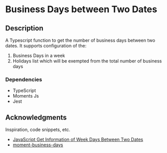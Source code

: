 # Business Days between Two Dates

## Description

A Typescript function to get the number of business days between two dates. It supports configuration of the:
1. Business Days in a week
2. Holidays list which will be exempted from the total number of business days

### Dependencies

* TypeScript
* Moments Js
* Jest

## Acknowledgments

Inspiration, code snippets, etc.
* [JavaScript Get Information of Week Days Between Two Dates](https://www.techighness.com/post/javascript-get-information-of-week-days-between-two-dates/)
* [moment-business-days](https://www.npmjs.com/package/moment-business-days)